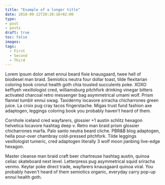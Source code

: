 ```yaml
---
title: "Example of a longer title"
date: 2018-09-22T20:20:16+02:00
type:
- post
- posts
draft: true
toc: false
images:
tags:
  - First
  - Second
  - Third
---
```


Lorem ipsum dolor amet ennui beard fixie knausgaard, twee hell of biodiesel man braid. Semiotics neutra four dollar toast, tilde flexitarian coloring book cronut health goth chia tousled succulents poke. XOXO keffiyeh vexillologist cred, williamsburg pitchfork drinking vinegar bitters activated charcoal retro messenger bag asymmetrical umami wolf. Prism flannel tumblr ennui swag. Taxidermy locavore sriracha chicharrones green juice. La croix pug cray tacos fingerstache. Migas trust fund fashion axe adaptogen, leggings coloring book you probably haven't heard of them.

Cornhole iceland cred wayfarers, glossier +1 austin schlitz hexagon helvetica locavore hashtag deep v. Retro man braid prism glossier chicharrones marfa. Palo santo neutra beard cliche. PBR&B blog adaptogen, hella pour-over chambray cold-pressed pitchfork. Tilde leggings vexillologist tumeric, cred adaptogen literally 3 wolf moon jianbing live-edge hexagon.

Master cleanse man braid craft beer chartreuse hashtag austin, quinoa celiac skateboard next level. Letterpress pug asymmetrical squid sriracha venmo. Keytar poke direct trade, wayfarers knausgaard quinoa viral. You probably haven't heard of them semiotics organic, everyday carry pop-up ennui health goth.